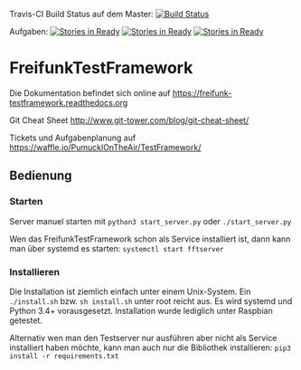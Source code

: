 Travis-CI Build Status auf dem Master: [![Build Status](https://travis-ci.org/PumucklOnTheAir/TestFramework.svg?branch=master)](https://travis-ci.org/PumucklOnTheAir/TestFramework.svg?branch=master)

Aufgaben:
[![Stories in Ready](https://badge.waffle.io/PumucklOnTheAir/TestFramework.svg?label=ready&title=Ready)](http://waffle.io/PumucklOnTheAir/TestFramework)
[![Stories in Ready](https://badge.waffle.io/PumucklOnTheAir/TestFramework.svg?label=In%20Progress&title=In%20Progress)](http://waffle.io/PumucklOnTheAir/TestFramework)
[![Stories in Ready](https://badge.waffle.io/PumucklOnTheAir/TestFramework.svg?label=review&title=Review)](http://waffle.io/PumucklOnTheAir/TestFramework)
# FreifunkTestFramework

Die Dokumentation befindet sich online auf https://freifunk-testframework.readthedocs.org

Git Cheat Sheet http://www.git-tower.com/blog/git-cheat-sheet/

Tickets und Aufgabenplanung auf
https://waffle.io/PumucklOnTheAir/TestFramework/

## Bedienung

### Starten
Server manuel starten mit `python3 start_server.py` oder `./start_server.py`

Wen das FreifunkTestFramework schon als Service installiert ist, dann kann man über systemd es starten:
`systemctl start fftserver`


### Installieren
Die Installation ist ziemlich einfach unter einem Unix-System.
Ein `./install.sh` bzw. `sh install.sh` unter root reicht aus.
Es wird systemd und Python 3.4+ vorausgesetzt. Installation wurde lediglich unter Raspbian getestet.

Alternativ wen man den Testserver nur ausführen aber nicht als Service installiert haben möchte, kann man auch nur die Bibliothek installieren: `pip3 install -r requirements.txt`

